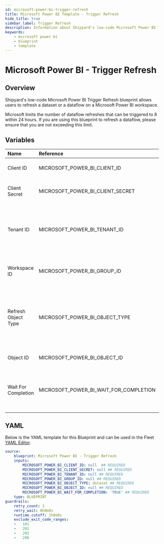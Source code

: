 ```yaml
---
id: microsoft-power-bi-trigger-refresh
title: Microsoft Power BI Template - Trigger Refresh
hide_title: true
sidebar_label: Trigger Refresh
description: Information about Shipyard's low-code Microsoft Power BI Trigger Refresh blueprint. Refresh a dataset or a dataflow on a Microsoft Power BI workspace 
keywords:
    - microsoft power bi
    - blueprint
    - template
---
```


# Microsoft Power BI - Trigger Refresh

## Overview
Shipyard's low-code Microsoft Power BI Trigger Refresh blueprint allows users to refresh a dataset or a dataflow on a Microsoft Power BI workspace.

Microsoft limits the number of dataflow refreshes that can be triggered to 8 within 24 hours. If you are using this blueprint to refresh a dataflow, please ensure that you are not exceeding this limit.
## Variables

| Name | Reference | Type | Required | Default | Options | Description |
|:-----|:----------|:-----|:---------|:--------|:--------|:------------|
| Client ID | MICROSOFT_POWER_BI_CLIENT_ID  | Alphanumeric |:white_check_mark: | - | - | The Client ID of the service principal account |
| Client Secret | MICROSOFT_POWER_BI_CLIENT_SECRET  | Password |:white_check_mark: | - | - | The client secret value for the service principal account |
| Tenant ID | MICROSOFT_POWER_BI_TENANT_ID  | Alphanumeric |:white_check_mark: | - | - | The tenant ID that can be retrieved from Azure directory when creating the service principal account. |
| Workspace ID | MICROSOFT_POWER_BI_GROUP_ID  | Alphanumeric |:white_check_mark: | - | - | The workspace/group ID where the dataset/dataflow is located |
| Refresh Object Type | MICROSOFT_POWER_BI_OBJECT_TYPE  | Select |:white_check_mark: | `dataset` | Dataset: `dataset`<br></br><br></br>Dataflow: `dataflow`<br></br><br></br> | The object type you wish to be refreshed |
| Object ID | MICROSOFT_POWER_BI_OBJECT_ID  | Alphanumeric |:white_check_mark: | - | - | The dataset ID or dataflow ID you wish to refresh. |
| Wait For Completion | MICROSOFT_POWER_BI_WAIT_FOR_COMPLETION  | Boolean |:white_check_mark: | `TRUE` | - | Whether the blueprint should wait for the refresh to finish. It is recommended to set this to TRUE. |


## YAML
Below is the YAML template for this Blueprint and can be used in the Fleet [YAML Editor](../../reference/fleets/yaml-editor.md).
```yaml
source:
    blueprint: Microsoft Power BI - Trigger Refresh
    inputs:
        MICROSOFT_POWER_BI_CLIENT_ID: null  ## REQUIRED
        MICROSOFT_POWER_BI_CLIENT_SECRET: null ## REQUIRED
        MICROSOFT_POWER_BI_TENANT_ID: null ## REQUIRED
        MICROSOFT_POWER_BI_GROUP_ID: null ## REQUIRED
        MICROSOFT_POWER_BI_OBJECT_TYPE: dataset ## REQUIRED
        MICROSOFT_POWER_BI_OBJECT_ID: null ## REQUIRED
        MICROSOFT_POWER_BI_WAIT_FOR_COMPLETION: 'TRUE' ## REQUIRED
    type: BLUEPRINT
guardrails:
    retry_count: 1
    retry_wait: 0h0m0s
    runtime_cutoff: 1h0m0s
    exclude_exit_code_ranges:
    -   101
    -   201
    -   202
    -   206

```
